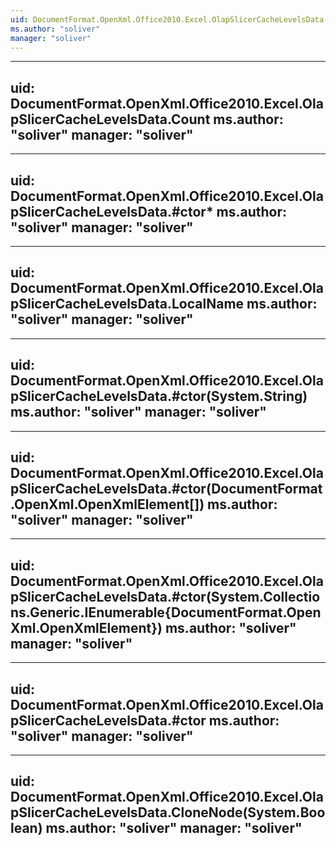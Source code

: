 ```yaml
---
uid: DocumentFormat.OpenXml.Office2010.Excel.OlapSlicerCacheLevelsData
ms.author: "soliver"
manager: "soliver"
---
```


---
uid: DocumentFormat.OpenXml.Office2010.Excel.OlapSlicerCacheLevelsData.Count
ms.author: "soliver"
manager: "soliver"
---

---
uid: DocumentFormat.OpenXml.Office2010.Excel.OlapSlicerCacheLevelsData.#ctor*
ms.author: "soliver"
manager: "soliver"
---

---
uid: DocumentFormat.OpenXml.Office2010.Excel.OlapSlicerCacheLevelsData.LocalName
ms.author: "soliver"
manager: "soliver"
---

---
uid: DocumentFormat.OpenXml.Office2010.Excel.OlapSlicerCacheLevelsData.#ctor(System.String)
ms.author: "soliver"
manager: "soliver"
---

---
uid: DocumentFormat.OpenXml.Office2010.Excel.OlapSlicerCacheLevelsData.#ctor(DocumentFormat.OpenXml.OpenXmlElement[])
ms.author: "soliver"
manager: "soliver"
---

---
uid: DocumentFormat.OpenXml.Office2010.Excel.OlapSlicerCacheLevelsData.#ctor(System.Collections.Generic.IEnumerable{DocumentFormat.OpenXml.OpenXmlElement})
ms.author: "soliver"
manager: "soliver"
---

---
uid: DocumentFormat.OpenXml.Office2010.Excel.OlapSlicerCacheLevelsData.#ctor
ms.author: "soliver"
manager: "soliver"
---

---
uid: DocumentFormat.OpenXml.Office2010.Excel.OlapSlicerCacheLevelsData.CloneNode(System.Boolean)
ms.author: "soliver"
manager: "soliver"
---
